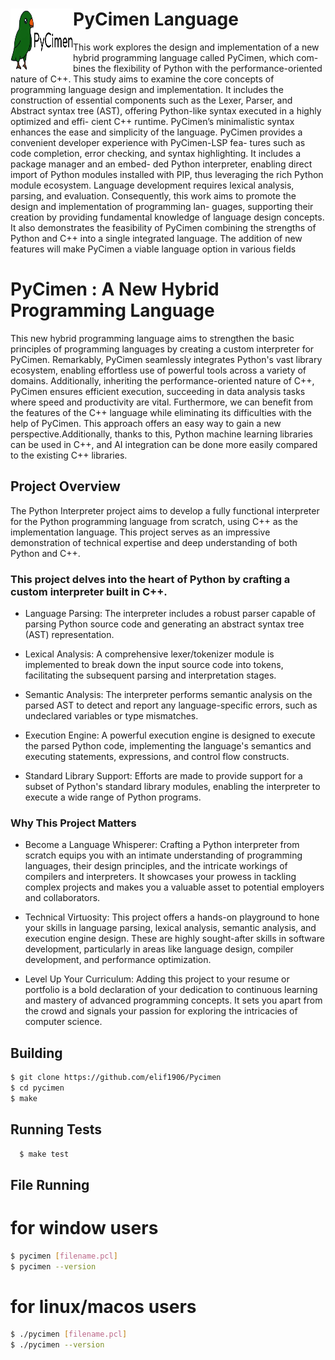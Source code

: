 <div>
  <img src="picture.jpeg" alt="Python Logo" align="left" width="100" height="100">
  <h1>PyCimen Language</h1>
</div>

This work explores the design and implementation of a new hybrid programming language called PyCimen, which com- bines the flexibility of Python with the performance-oriented nature of C++. This study aims to examine the core concepts of programming language design and implementation. It includes the construction of essential components such as the Lexer, Parser, and Abstract syntax tree (AST), offering Python-like syntax executed in a highly optimized and effi- cient C++ runtime. PyCimen’s minimalistic syntax enhances the ease and simplicity of the language. PyCimen provides a convenient developer experience with PyCimen-LSP fea- tures such as code completion, error checking, and syntax highlighting. It includes a package manager and an embed- ded Python interpreter, enabling direct import of Python modules installed with PIP, thus leveraging the rich Python module ecosystem. Language development requires lexical analysis, parsing, and evaluation. Consequently, this work aims to promote the design and implementation of programming lan- guages, supporting their creation by providing fundamental knowledge of language design concepts. It also demonstrates the feasibility of PyCimen combining the strengths of Python and C++ into a single integrated language. The addition of new features will make PyCimen a viable language option in various fields


# PyCimen : A New Hybrid Programming Language
This new hybrid programming language aims to strengthen the basic principles of programming languages by creating a custom interpreter for PyCimen. Remarkably, PyCimen seamlessly integrates Python's vast library ecosystem, enabling effortless use of powerful tools across a variety of domains. Additionally, inheriting the performance-oriented nature of C++, PyCimen ensures efficient execution, succeeding in data analysis tasks where speed and productivity are vital. Furthermore, we can benefit from the features of the C++ language while eliminating its difficulties with the help of PyCimen. This approach offers an easy way to gain a new perspective.Additionally, thanks to this, Python machine learning libraries can be used in C++, and AI integration can be done more easily compared to the existing C++ libraries.


## Project Overview

The Python Interpreter project aims to develop a fully functional interpreter for the Python programming language from scratch, using C++ as the implementation language. This project serves as an impressive demonstration of technical expertise and deep understanding of both Python and C++.

### This project delves into the heart of Python by crafting a custom interpreter built in C++.

   + Language Parsing: The interpreter includes a robust parser capable of parsing Python source code and generating an abstract syntax tree (AST) representation.

   + Lexical Analysis: A comprehensive lexer/tokenizer module is implemented to break down the input source code into tokens, facilitating the subsequent parsing and interpretation stages.

   + Semantic Analysis: The interpreter performs semantic analysis on the parsed AST to detect and report any language-specific errors, such as undeclared variables or type mismatches.

   + Execution Engine: A powerful execution engine is designed to execute the parsed Python code, implementing the language's semantics and executing statements, expressions, and control flow constructs.

   + Standard Library Support: Efforts are made to provide support for a subset of Python's standard library modules, enabling the interpreter to execute a wide range of Python programs.

### Why This Project Matters

   * Become a Language Whisperer: Crafting a Python interpreter from scratch equips you with an intimate understanding of programming languages, their design principles, and the intricate workings of compilers and interpreters. It showcases your prowess in tackling complex projects and makes you a valuable asset to potential employers and collaborators.

   * Technical Virtuosity: This project offers a hands-on playground to hone your skills in language parsing, lexical analysis, semantic analysis, and execution engine design. These are highly sought-after skills in software development, particularly in areas like language design, compiler development, and performance optimization.

   * Level Up Your Curriculum: Adding this project to your resume or portfolio is a bold declaration of your dedication to continuous learning and mastery of advanced programming concepts. It sets you apart from the crowd and signals your passion for exploring the intricacies of computer science.

## Building

```bash
$ git clone https://github.com/elif1906/Pycimen
$ cd pycimen
$ make

```
## Running Tests

```bash
  $ make test
```

## File Running
# for window users
```bash
$ pycimen [filename.pcl]  
$ pycimen --version

```
# for linux/macos users
```bash
$ ./pycimen [filename.pcl]  
$ ./pycimen --version

```


